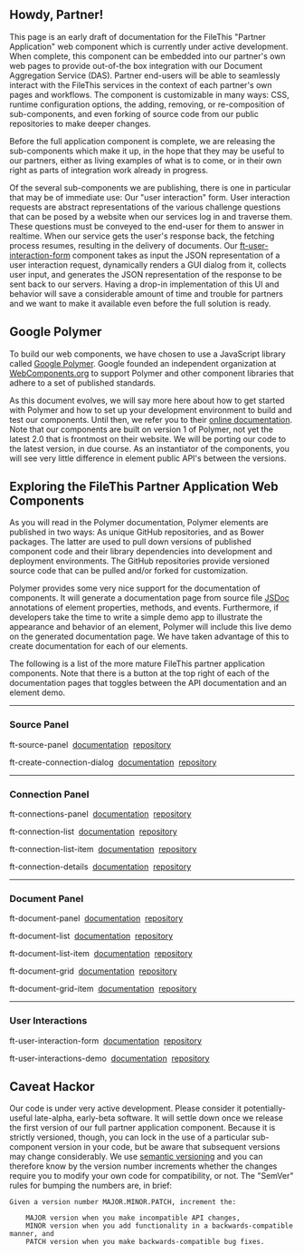 ## Howdy, Partner!

This page is an early draft of documentation for the FileThis "Partner Application" web component which is currently under active development. When complete, this component can be embedded into our partner's own web pages to provide out-of-the box integration with our Document Aggregation Service (DAS). Partner end-users will be able to seamlessly interact with the FileThis services in the context of each partner's own pages and workflows. The component is customizable in many ways: CSS, runtime configuration options, the adding, removing, or re-composition of sub-components, and even forking of source code from our public repositories to make deeper changes. 

Before the full application component is complete, we are releasing the sub-components which make it up, in the hope that they may be useful to our partners, either as living examples of what is to come, or in their own right as parts of integration work already in progress.

Of the several sub-components we are publishing, there is one in particular that may be of immediate use: Our "user interaction" form. User interaction requests are abstract representations of the various challenge questions that can be posed by a website when our services log in and traverse them. These questions must be conveyed to the end-user for them to answer in realtime. When our service gets the user's response back, the fetching process resumes, resulting in the delivery of documents. Our [ft-user-interaction-form](https://filethis.github.io/ft-user-interactions-demo) component takes as input the JSON representation of a user interaction request, dynamically renders a GUI dialog from it, collects user input, and generates the JSON representation of the response to be sent back to our servers. Having a drop-in implementation of this UI and behavior will save a considerable amount of time and trouble for partners and we want to make it available even before the full solution is ready.


## Google Polymer

To build our web components, we have chosen to use a JavaScript library called [Google Polymer](https://www.polymer-project.org/). Google founded an independent organization at [WebComponents.org](https://www.webcomponents.org/) to support Polymer and other component libraries that adhere to a set of published standards. 

As this document evolves, we will say more here about how to get started with Polymer and how to set up your development environment to build and test our components. Until then, we refer you to their [online documentation](https://www.polymer-project.org/1.0/docs/devguide/feature-overview). Note that our components are built on version 1 of Polymer, not yet the latest 2.0 that is frontmost on their website. We will be porting our code to the latest version, in due course. As an instantiator of the components, you will see very little difference in element public API's between the versions.


## Exploring the FileThis Partner Application Web Components

As you will read in the Polymer documentation, Polymer elements are published in two ways: As unique GitHub repositories, and as Bower packages. The latter are used to pull down versions of published component code and their library dependencies into development and deployment environments. The GitHub repositories provide versioned source code that can be pulled and/or forked for customization.

Polymer provides some very nice support for the documentation of components. It will generate a documentation page from source file [JSDoc](http://usejsdoc.org/) annotations of element properties, methods, and events. Furthermore, if developers take the time to write a simple demo app to illustrate the appearance and behavior of an element, Polymer will include this live demo on the generated documentation page. We have taken advantage of this to create documentation for each of our elements.

The following is a list of the more mature FileThis partner application components. Note that there is a button at the top right of each of the documentation pages that toggles between the API documentation and an element demo.

-------------------------------
### Source Panel

ft-source-panel&nbsp;&nbsp;[documentation](https://filethis.github.io/ft-source-panel/components/ft-source-panel/)&nbsp;&nbsp;[repository](https://github.com/filethis/ft-source-panel)

ft-create-connection-dialog&nbsp;&nbsp;[documentation](https://filethis.github.io/ft-create-connection-dialog/components/ft-create-connection-dialog/)&nbsp;&nbsp;[repository](https://github.com/filethis/ft-create-connection-dialog)

-------------------------------
### Connection Panel

ft-connections-panel&nbsp;&nbsp;[documentation](https://filethis.github.io/ft-connections-panel/components/ft-connections-panel/)&nbsp;&nbsp;[repository](https://github.com/filethis/ft-connections-panel)

ft-connection-list&nbsp;&nbsp;[documentation](https://filethis.github.io/ft-connection-list/components/ft-connection-list/)&nbsp;&nbsp;[repository](https://github.com/filethis/ft-connection-list)

ft-connection-list-item&nbsp;&nbsp;[documentation](https://filethis.github.io/ft-connection-list-item/components/ft-connection-list-item/)&nbsp;&nbsp;[repository](https://github.com/filethis/ft-connection-list-item)

ft-connection-details&nbsp;&nbsp;[documentation](https://filethis.github.io/ft-connection-details/components/ft-connection-details/)&nbsp;&nbsp;[repository](https://github.com/filethis/ft-connection-details)

-------------------------------
### Document Panel

ft-document-panel&nbsp;&nbsp;[documentation](https://filethis.github.io/ft-document-panel/components/ft-document-panel/)&nbsp;&nbsp;[repository](https://github.com/filethis/ft-document-panel)

ft-document-list&nbsp;&nbsp;[documentation](https://filethis.github.io/ft-document-list/components/ft-document-list/)&nbsp;&nbsp;[repository](https://github.com/filethis/ft-document-list)

ft-document-list-item&nbsp;&nbsp;[documentation](https://filethis.github.io/ft-document-list-item/components/ft-document-list-item/)&nbsp;&nbsp;[repository](https://github.com/filethis/ft-document-list-item)

ft-document-grid&nbsp;&nbsp;[documentation](https://filethis.github.io/ft-document-grid/components/ft-document-grid/)&nbsp;&nbsp;[repository](https://github.com/filethis/ft-document-grid)

ft-document-grid-item&nbsp;&nbsp;[documentation](https://filethis.github.io/ft-document-grid-item/components/ft-document-grid-item/)&nbsp;&nbsp;[repository](https://github.com/filethis/ft-document-grid-item)

-------------------------------
### User Interactions

ft-user-interaction-form&nbsp;&nbsp;[documentation](https://filethis.github.io/ft-user-interaction-form/components/ft-user-interaction-form/)&nbsp;&nbsp;[repository](https://github.com/filethis/ft-user-interaction-form)

ft-user-interactions-demo&nbsp;&nbsp;[documentation](https://filethis.github.io/ft-user-interactions-demo/components/ft-user-interactions-demo/)&nbsp;&nbsp;[repository](https://github.com/filethis/ft-user-interactions-demo)


## Caveat Hackor

Our code is under very active development. Please consider it potentially-useful late-alpha, early-beta software. It will settle down once we release the first version of our full partner application component. Because it is strictly versioned, though, you can lock in the use of a particular sub-component version in your code, but be aware that subsequent versions may change considerably. We use [semantic versioning](http://semver.org/) and you can therefore know by the version number increments whether the changes require you to modify your own code for compatibility, or not. The "SemVer" rules for bumping the numbers are, in brief:

    Given a version number MAJOR.MINOR.PATCH, increment the:

        MAJOR version when you make incompatible API changes,
        MINOR version when you add functionality in a backwards-compatible manner, and
        PATCH version when you make backwards-compatible bug fixes.

